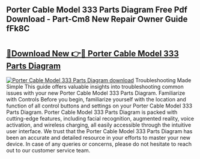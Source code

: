 ## Porter Cable Model 333 Parts Diagram Free Pdf Download - Part-Cm8 New Repair Owner Guide fFk8C

# <h2><a href="http://dfidwmq.blite.top/?on=Porter+Cable+Model+333+Parts+Diagram">🔗Download New 👉🔴 Porter Cable Model 333 Parts Diagram</a></h2>

[![Porter Cable Model 333 Parts Diagram download](https://i.imgur.com/lujVjoI.png)](http://dfidwmq.blite.top/?on=Porter+Cable+Model+333+Parts+Diagram)
Troubleshooting Made Simple This guide offers valuable insights into troubleshooting common issues with your new Porter Cable Model 333 Parts Diagram. Familiarize with Controls Before you begin, familiarize yourself with the location and function of all control buttons and settings on your Porter Cable Model 333 Parts Diagram. Porter Cable Model 333 Parts Diagram is packed with cutting-edge features, including facial recognition, augmented reality, voice activation, and wireless charging, all easily accessible through the intuitive user interface. We trust that the Porter Cable Model 333 Parts Diagram has been an accurate and detailed resource in your efforts to master your new device. In case of any queries or concerns, please do not hesitate to reach out to our customer service team.
